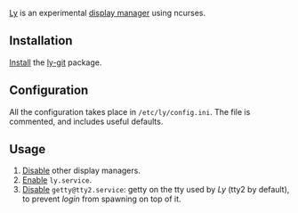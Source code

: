 [Ly](https://github.com/cylgom/ly) is an experimental [display manager](/index.php/Display_manager "Display manager") using ncurses.

## Installation

[Install](/index.php/Install "Install") the [ly-git](https://aur.archlinux.org/packages/ly-git/) package.

## Configuration

All the configuration takes place in `/etc/ly/config.ini`. The file is commented, and includes useful defaults.

## Usage

1.  [Disable](/index.php/Disable "Disable") other display managers.
2.  [Enable](/index.php/Enable "Enable") `ly.service`.
3.  [Disable](/index.php/Disable "Disable") `getty@tty2.service`: getty on the tty used by *Ly* (tty2 by default), to prevent *login* from spawning on top of it.